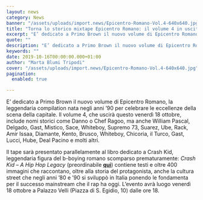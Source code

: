 ```yaml
---
layout: news
category: News
banner: "/assets/uploads/import.news/Epicentro-Romano-Vol.4-640x640.jpg"
title: "Torna lo storico mixtape Epicentro Romano: il volume 4 in uscita venerdì 18 ottobre"
excerpt: "E’ dedicato a Primo Brown il nuovo volume di Epicentro Romano, la leggendaria compilation nata negli anni ’90 per celebrare le eccellenze della scena della capitale. Il volume 4, che uscirà questo venerdì 18 ottobre, include nomi storici come Danno o Chef Ragoo, ma anche William Pascal, Delgado, Gast, Mistico, Sace, Whiteboy, Supremo 73, Suarez, [&hellip"
quote: ""
description: "E’ dedicato a Primo Brown il nuovo volume di Epicentro Romano, la leggendaria compilation nata negli anni ’90 per celebrare le eccellenze della scena della capitale. Il volume 4, che uscirà questo venerdì 18 ottobre, include nomi storici come Danno o Chef Ragoo, ma anche William Pascal, Delgado, Gast, Mistico, Sace, Whiteboy, Supremo 73, Suarez, [&hellip"
keywords: ""
date: 2019-10-16T00:00:00.000+01:00
author: "Marta Blumi Tripodi"
cover: "/assets/uploads/import.news/Epicentro-Romano-Vol.4-640x640.jpg"
pagination:
  enabled: true

---
```


E’ dedicato a Primo Brown il nuovo volume di Epicentro Romano, la leggendaria compilation nata negli anni ’90 per celebrare le eccellenze della scena della capitale. Il volume 4, che uscirà questo venerdì 18 ottobre, include nomi storici come Danno o Chef Ragoo, ma anche William Pascal, Delgado, Gast, Mistico, Sace, Whiteboy, Supremo 73, Suarez, Ube, Rack, Amir Issaa, Diamante, Kento, Brusco, Whiteboy, Chicoria, il Turco, Gast, Lucci, Hube, Deal Pacino e molti altri.

Il tape sarà presentato parallelamente al libro dedicato a Crash Kid, leggendaria figura del b-boying romano scomparso prematuramente: _Crash Kid – A Hip Hop Legacy_ (preordinabile [**qui**](https://www.dragopublisher.com/it/prodotto/crash-kid-a-hip-hop-legacy/)) contiene testi e oltre 400 immagini che raccontano, oltre alla storia del protagonista, anche la cultura street che negli anni ’80 e ’90 si sviluppò in Italia ponendo le fondamenta per il successo mainstream che il rap ha oggi. L’evento avrà luogo venerdì 18 ottobre a Palazzo Velli (Piazza di S. Egidio, 10) dalle ore 18.